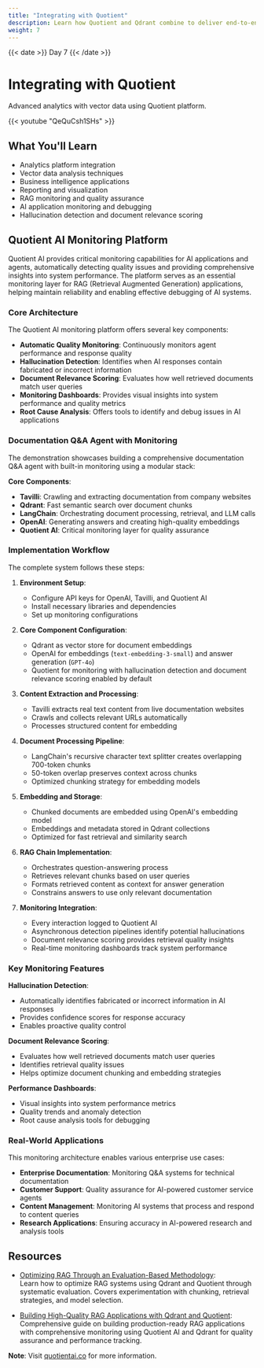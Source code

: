 ```yaml
---
title: "Integrating with Quotient"
description: Learn how Quotient and Qdrant combine to deliver end-to-end AI monitoring, hallucination detection, and performance analytics for reliable, high-quality retrieval-augmented generation systems.
weight: 7
---
```


{{< date >}} Day 7 {{< /date >}}

# Integrating with Quotient

Advanced analytics with vector data using Quotient platform.

{{< youtube "QeQuCsh1SHs" >}}

## What You'll Learn

- Analytics platform integration
- Vector data analysis techniques
- Business intelligence applications
- Reporting and visualization
- RAG monitoring and quality assurance
- AI application monitoring and debugging
- Hallucination detection and document relevance scoring

## Quotient AI Monitoring Platform

Quotient AI provides critical monitoring capabilities for AI applications and agents, automatically detecting quality issues and providing comprehensive insights into system performance. The platform serves as an essential monitoring layer for RAG (Retrieval Augmented Generation) applications, helping maintain reliability and enabling effective debugging of AI systems.

### Core Architecture

The Quotient AI monitoring platform offers several key components:

- **Automatic Quality Monitoring**: Continuously monitors agent performance and response quality
- **Hallucination Detection**: Identifies when AI responses contain fabricated or incorrect information
- **Document Relevance Scoring**: Evaluates how well retrieved documents match user queries
- **Monitoring Dashboards**: Provides visual insights into system performance and quality metrics
- **Root Cause Analysis**: Offers tools to identify and debug issues in AI applications

### Documentation Q&A Agent with Monitoring

The demonstration showcases building a comprehensive documentation Q&A agent with built-in monitoring using a modular stack:

**Core Components**:
- **Tavilli**: Crawling and extracting documentation from company websites
- **Qdrant**: Fast semantic search over document chunks
- **LangChain**: Orchestrating document processing, retrieval, and LLM calls
- **OpenAI**: Generating answers and creating high-quality embeddings
- **Quotient AI**: Critical monitoring layer for quality assurance

### Implementation Workflow

The complete system follows these steps:

1. **Environment Setup**:
   - Configure API keys for OpenAI, Tavilli, and Quotient AI
   - Install necessary libraries and dependencies
   - Set up monitoring configurations

2. **Core Component Configuration**:
   - Qdrant as vector store for document embeddings
   - OpenAI for embeddings (`text-embedding-3-small`) and answer generation (`GPT-4o`)
   - Quotient for monitoring with hallucination detection and document relevance scoring enabled by default

3. **Content Extraction and Processing**:
   - Tavilli extracts real text content from live documentation websites
   - Crawls and collects relevant URLs automatically
   - Processes structured content for embedding

4. **Document Processing Pipeline**:
   - LangChain's recursive character text splitter creates overlapping 700-token chunks
   - 50-token overlap preserves context across chunks
   - Optimized chunking strategy for embedding models

5. **Embedding and Storage**:
   - Chunked documents are embedded using OpenAI's embedding model
   - Embeddings and metadata stored in Qdrant collections
   - Optimized for fast retrieval and similarity search

6. **RAG Chain Implementation**:
   - Orchestrates question-answering process
   - Retrieves relevant chunks based on user queries
   - Formats retrieved content as context for answer generation
   - Constrains answers to use only relevant documentation

7. **Monitoring Integration**:
   - Every interaction logged to Quotient AI
   - Asynchronous detection pipelines identify potential hallucinations
   - Document relevance scoring provides retrieval quality insights
   - Real-time monitoring dashboards track system performance

### Key Monitoring Features

**Hallucination Detection**:
- Automatically identifies fabricated or incorrect information in AI responses
- Provides confidence scores for response accuracy
- Enables proactive quality control

**Document Relevance Scoring**:
- Evaluates how well retrieved documents match user queries
- Identifies retrieval quality issues
- Helps optimize document chunking and embedding strategies

**Performance Dashboards**:
- Visual insights into system performance metrics
- Quality trends and anomaly detection
- Root cause analysis tools for debugging

### Real-World Applications

This monitoring architecture enables various enterprise use cases:

- **Enterprise Documentation**: Monitoring Q&A systems for technical documentation
- **Customer Support**: Quality assurance for AI-powered customer service agents
- **Content Management**: Monitoring AI systems that process and respond to content queries
- **Research Applications**: Ensuring accuracy in AI-powered research and analysis tools

## Resources

- [Optimizing RAG Through an Evaluation-Based Methodology](https://qdrant.tech/articles/rapid-rag-optimization-with-qdrant-and-quotient/):  
  Learn how to optimize RAG systems using Qdrant and Quotient through systematic evaluation. Covers experimentation with chunking, retrieval strategies, and model selection.

- [Building High-Quality RAG Applications with Qdrant and Quotient](https://blog.quotientai.co/building-high-quality-rag-applications-with-qdrant-and-quotient/):  
  Comprehensive guide on building production-ready RAG applications with comprehensive monitoring using Quotient AI and Qdrant for quality assurance and performance tracking.

**Note**: Visit [quotientai.co](https://www.quotientai.co/) for more information.